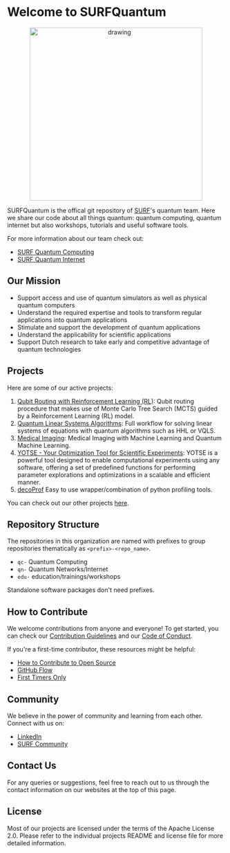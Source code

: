 # Welcome to SURFQuantum
<p align="center">
<img src="https://avatars.githubusercontent.com/u/137903479?s=400&u=76d4ce819c6488cb689b7915ae0d5e26bbcfafb2&v=4" alt="drawing" width="400"/>
</p>

SURFQuantum is the offical git repository of [SURF](https://www.surf.nl/)'s quantum team. Here we share our code about all things quantum: quantum computing, quantum internet but also workshops, tutorials and useful software tools.

For more information about our team check out:
- [SURF Quantum Computing](https://www.surf.nl/en/quantum-computing)
- [SURF Quantum Internet](https://www.surf.nl/en/quantum-communication)

## Our Mission
- Support access and use of quantum simulators as well as physical quantum computers
- Understand the required expertise and tools to transform regular applications into quantum applications
- Stimulate and support the development of quantum applications
- Understand the applicability for scientific applications
- Support Dutch research to take early and competitive advantage of quantum technologies

## Projects

Here are some of our active projects:

1. [Qubit Routing with Reinforcement Learning (RL)](https://github.com/SURFQuantum/qc-quantum-routing-optimization): Qubit routing procedure that makes use of Monte Carlo Tree Search (MCTS) guided by a Reinforcement Learning (RL) model.
2. [Quantum Linear Systems Algorithms](https://github.com/SURFQuantum/qc-quantum-linear-systems): Full workflow for solving linear systems of equations with quantum algorithms such as HHL or VQLS.
3. [Medical Imaging](https://github.com/SURFQuantum/qc-medical-imaging): Medical Imaging with Machine Learning and Quantum Machine Learning.
4. [YOTSE - Your Optimization Tool for Scientific Experiments](https://github.com/SURFQuantum/yotse): YOTSE is a powerful tool designed to enable computational experiments using any software, offering a set of predefined functions for performing parameter explorations and optimizations in a scalable and efficient manner.
5. [decoProf](https://github.com/SURFQuantum/decoProf) Easy to use wrapper/combination of python profiling tools.

You can check out our other projects [here](https://github.com/orgs/SURFQuantum/repositories).

## Repository Structure

The repositories in this organization are named with prefixes to group repositories thematically as `<prefix>-<repo_name>`.
- `qc-` Quantum Computing
- `qn-` Quantum Networks/Internet
- `edu-` education/trainings/workshops
  
Standalone software packages don't need prefixes.

## How to Contribute

We welcome contributions from anyone and everyone! To get started, you can check our [Contribution Guidelines](contribution_guidelines.md) and our [Code of Conduct](contribution_guidelines.md).

If you're a first-time contributor, these resources might be helpful:

- [How to Contribute to Open Source](https://opensource.guide/how-to-contribute/)
- [GitHub Flow](https://guides.github.com/introduction/flow/)
- [First Timers Only](https://www.firsttimersonly.com/)

## Community

We believe in the power of community and learning from each other. Connect with us on:

- [LinkedIn](https://www.linkedin.com/company/surf)
- [SURF Community](https://communities.surf.nl/future-computing-and-networking)


## Contact Us

For any queries or suggestions, feel free to reach out to us through the contact information on our websites at the top of this page.

## License

Most of our projects are licensed under the terms of the Apache License 2.0. Please refer to the individual projects README and license file for more detailed information.
